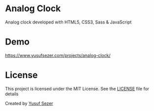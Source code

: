 # Analog Clock
Analog clock developed with HTML5, CSS3, Sass & JavaScript

# Demo
https://www.yusufsezer.com/projects/analog-clock/

# License
This project is licensed under the MIT License. See the [LICENSE](LICENSE) file for details

Created by [Yusuf Sezer](https://www.yusufsezer.com)
